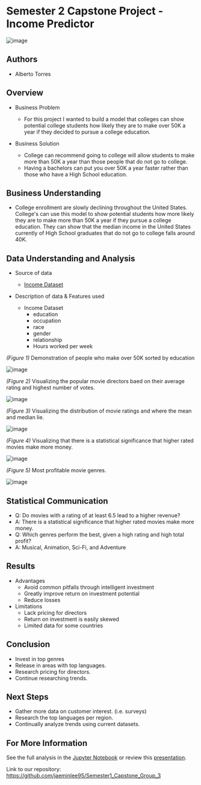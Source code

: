 # Semester 2 Capstone Project - Income Predictor

![image](https://www.ischool.berkeley.edu/sites/default/files/styles/fullscreen/public/sproject_teaser_image/screen_shot_2020-12-07_at_15.43.34_copy.jpg?itok=IDSSEGe1)

## Authors
 * Alberto Torres



## Overview
 * Business Problem
      * For this project I wanted to build a model that colleges can show potential college students how likely they are to make over 50K
      a year if they decided to pursue a college education.  
       
 * Business Solution
      * College can recommend going to college will allow students to make more than 50K a year than those people that do not 
      go to college.
      * Having a bachelors can put you over 50K a year faster rather than those who have a High School education.

## Business Understanding
  * College enrollment are slowly declining throughout the United States. College's can use this model to show potential students
  how more likely they are to make more than 50K a year if they pursue a college education. They can show that the median income in the United States currently of High School graduates that do not go to college falls around 40K. 
    
 
## Data Understanding and Analysis
   * Source of data
     * [Income Dataset](https://www.kaggle.com/datasets/mastmustu/income)
    
   * Description of data & Features used
     * Income Dataset
       * education
       * occupation
       * race
       * gender
       * relationship
       * Hours worked per week
    

     
     
   *(Figure 1)* Demonstration of people who make over 50K sorted by education
   
![image](https://user-images.githubusercontent.com/110133652/213798773-248e6906-4341-4e4b-9fbd-a8fe92375c4a.png)

   
   *(Figure 2)* Visualizing the popular movie directors baed on their average rating and highest number of votes.
   
   ![image](https://user-images.githubusercontent.com/110118017/185942914-af0bbd05-9f85-45c5-ad71-4b846a9fbd00.png)
 
   *(Figure 3)* Visualizing the distribution of movie ratings and where the mean and median lie.
   
   ![image](https://user-images.githubusercontent.com/110133652/185686264-4ab89ffd-463d-4d55-be47-a1defe8f4f11.png)
   
   *(Figure 4)* Visualizing that there is a statistical significance that higher rated movies make more money.
   
   ![image](https://user-images.githubusercontent.com/110133652/185686381-4c44b3ac-a942-40e1-a4a4-724e60cbab21.png)

   *(Figure 5)* Most profitable movie genres.

   ![image](https://user-images.githubusercontent.com/110133652/185657214-b57a3ced-3cf9-43f7-8d17-0388e65ed4c9.png)



       
## Statistical Communication
   * Q: Do movies with a rating of at least 6.5 lead to a higher revenue?
   * A: There is a statistical significance that higher rated movies make more money.
   * Q: Which genres perform the best, given a high rating and high total profit?
   * A: Musical, Animation, Sci-Fi, and Adventure

## Results
   * Advantages
     * Avoid common pitfalls through intelligent investment
     * Greatly improve return on investment potential
     * Reduce losses
   * Limitations
     * Lack pricing for directors
     * Return on investment is easily skewed
     * Limited data for some countries

## Conclusion

   * Invest in top genres
   * Release in areas with top languages.
   * Research pricing for directors.
   * Continue researching trends.

## Next Steps

   * Gather more data on customer interest. (i.e. surveys)
   * Research the top languages per region.
   * Continually analyze trends using current datasets.


## For More Information

See the full analysis in the [Jupyter Notebook](./Notebook.ipynb) or review this [presentation](./presentation.pdf).

Link to our repository: https://github.com/jaeminlee95/Semester1_Capstone_Group_3
